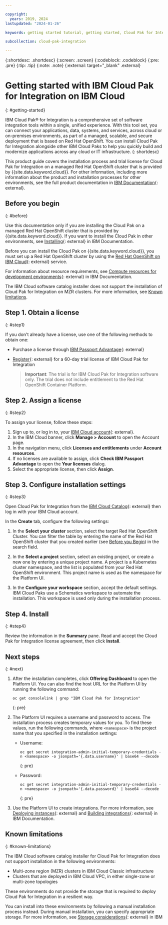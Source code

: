 ```yaml
---

copyright:
  years: 2019, 2024
lastupdated: "2024-01-26"

keywords: getting started tutorial, getting started, Cloud Pak for Integration, integration

subcollection: cloud-pak-integration

---
```


{:shortdesc: .shortdesc}
{:screen: .screen}
{:codeblock: .codeblock}
{:pre: .pre}
{:tip: .tip}
{:note: .note}
{:external: target="_blank" .external}


# Getting started with IBM Cloud Pak for Integration on IBM Cloud
{: #getting-started}

IBM Cloud Pak® for Integration is a comprehensive set of software integration tools within a single, unified experience. With this tool set, you can connect your applications, data, systems, and services, across cloud or on-premises environments, as part of a managed, scalable, and secure deployment that is based on Red Hat OpenShift. You can install Cloud Pak for Integration alongside other IBM Cloud Paks to help you quickly build and modernize applications across any cloud or IT infrastructure.
{: shortdesc}

This product guide covers the installation process and trial license for Cloud Pak for Integration on a managed Red Hat OpenShift cluster that is provided by {{site.data.keyword.cloud}}. For other information, including more information about the product and installation processes for other environments, see the full product documentation in [IBM Documentation](https://www.ibm.com/docs/en/cloud-paks/cp-integration/latest?topic=overview){: external}.


## Before you begin
{: #before}

Use this documentation only if you are installing the Cloud Pak on a managed Red Hat OpenShift cluster that is provided by {{site.data.keyword.cloud}}. If you want to install the Cloud Pak in other environments, see [Installing](https://www.ibm.com/docs/en/cloud-paks/cp-integration/latest?topic=installing){: external} in IBM Documentation.

Before you can install the Cloud Pak on {{site.data.keyword.cloud}}, you must set up a Red Hat OpenShift cluster by using the [Red Hat OpenShift on IBM Cloud](https://cloud.ibm.com/kubernetes/catalog/about?platformType=openshift){: external} service.

For information about resource requirements, see [Compute resources for development environments](https://www.ibm.com/docs/en/cloud-paks/cp-integration/latest?topic=requirements-compute-resources-development-environments){: external} in IBM Documentation.

The IBM Cloud software catalog installer does not support the installation of Cloud Pak for Integration on MZR clusters. For more information, see [Known limitations](#known-limitations).

## Step 1. Obtain a license
{: #step1}

If you don't already have a license, use one of the following methods to obtain one:

- Purchase a license through [IBM Passport Advantage](https://www.ibm.com/software/passportadvantage/index.html){: external}
- [Register](https://www.ibm.com/account/reg/signup?formid=urx-46640){: external} for a 60-day trial license of IBM Cloud Pak for Integration

    > **Important**: The trial is for IBM Cloud Pak for Integration software only. The trial does not include entitlement to the Red Hat OpenShift Container Platform.

## Step 2. Assign a license
{: #step2}

To assign your license, follow these steps:

1. Sign up to, or log in to, your [IBM Cloud account](https://cloud.ibm.com/login){: external}.
2. In the IBM Cloud banner, click **Manage > Account** to open the Account page. 
3. In the navigation menu, click **Licenses and entitlements** under **Account resources**.
3. If no licenses are available to assign, click **Check IBM Passport Advantage** to open the **Your licenses** dialog.
4. Select the appropriate license, then click **Assign**.

## Step 3. Configure installation settings
{: #step3}

Open Cloud Pak for Integration from the [IBM Cloud Catalog](https://cloud.ibm.com/catalog/content/ibm-cp-integration){: external} then log in with your IBM Cloud account.

In the **Create** tab, configure the following settings:

1. In the **Select your cluster** section, select the target Red Hat OpenShift Cluster. You can filter the table by entering the name of the Red Hat OpenShift cluster that you created earlier (see [Before you Begin](#before-you-begin)) in the search field.

2. In the **Select a project** section, select an existing project, or create a new one by entering a unique project name. A project is a Kubernetes cluster namespace, and the list is populated from your Red Hat OpenShift environment. This project name is used as the namespace for the Platform UI.

3. In the **Configure your workspace** section, accept the default settings. IBM Cloud Paks use a Schematics workspace to automate the installation. This workspace is used only during the installation process.


## Step 4. Install
{: #step4}

Review the information in the **Summary** pane. Read and accept the Cloud Pak for Integration license agreement, then click **Install**.


## Next steps
{: #next}

1. After the installation completes, click **Offering Dashboard** to open the Platform UI. You can also find the host URL for the Platform UI by running the following command:

    ```shell
    oc get consolelink | grep "IBM Cloud Pak for Integration"
    ```
    {: pre}

2. The Platform UI requires a username and password to access. The installation process creates temporary values for you. To find these values, run the following commands, where `<namespace>` is the project name that you specified in the installation settings:

    - Username: 
      ```shell
      oc get secret integration-admin-initial-temporary-credentials -n <namespace> -o jsonpath='{.data.username}' | base64 --decode
      ```
      {: pre}

    - Password:
      ```shell
      oc get secret integration-admin-initial-temporary-credentials -n <namespace> -o jsonpath='{.data.password}' | base64 --decode
      ```
      {: pre}

3. Use the Platform UI to create integrations. For more information, see [Deploying instances](https://www.ibm.com/docs/en/cloud-paks/cp-integration/latest?topic=installing-deploying-instances){: external} and [Building integrations](https://www.ibm.com/docs/en/cloud-paks/cp-integration/latest?topic=building-integrations){: external} in IBM Documentation.

## Known limitations
{: #known-limitations}

The IBM Cloud software catalog installer for Cloud Pak for Integration does not support installation in the following environments:

- Multi-zone region (MZR) clusters in IBM Cloud Classic infrastructure
- Clusters that are deployed in IBM Cloud VPC, in either single-zone or multi-zone topologies

These environments do not provide the storage that is required to deploy Cloud Pak for Integration in a resilient way. 

You can install into these environments by following a manual installation process instead. During manual installation, you can specify appropriate storage. For more information, see [Storage considerations](https://www.ibm.com/docs/en/cloud-paks/cp-integration/latest?topic=requirements-storage-considerations){: external} in IBM 